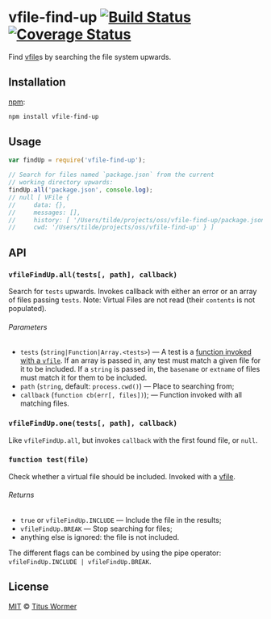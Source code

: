 # vfile-find-up [![Build Status][travis-badge]][travis] [![Coverage Status][codecov-badge]][codecov]

Find [vfile][]s by searching the file system upwards.

## Installation

[npm][]:

```bash
npm install vfile-find-up
```

## Usage

```js
var findUp = require('vfile-find-up');

// Search for files named `package.json` from the current
// working directory upwards:
findUp.all('package.json', console.log);
// null [ VFile {
//     data: {},
//     messages: [],
//     history: [ '/Users/tilde/projects/oss/vfile-find-up/package.json' ],
//     cwd: '/Users/tilde/projects/oss/vfile-find-up' } ]
```

## API

### `vfileFindUp.all(tests[, path], callback)`

Search for `tests` upwards.  Invokes callback with either an error
or an array of files passing `tests`.
Note: Virtual Files are not read (their `contents` is not populated).

###### Parameters

*   `tests` (`string|Function|Array.<tests>`)
    — A test is a [function invoked with a `vfile`][test].
    If an array is passed in, any test must match a given file for it
    to be included.
    If a `string` is passed in, the `basename` or `extname` of files
    must match it for them to be included.
*   `path` (`string`, default: `process.cwd()`)
    — Place to searching from;
*   `callback` (`function cb(err[, files])`);
    — Function invoked with all matching files.

### `vfileFindUp.one(tests[, path], callback)`

Like `vfileFindUp.all`, but invokes `callback` with the first found
file, or `null`.

### `function test(file)`

Check whether a virtual file should be included.  Invoked with a
[vfile][].

###### Returns

*   `true` or `vfileFindUp.INCLUDE` — Include the file in the results;
*   `vfileFindUp.BREAK` — Stop searching for files;
*   anything else is ignored: the file is not included.

The different flags can be combined by using the pipe operator:
`vfileFindUp.INCLUDE | vfileFindUp.BREAK`.

## License

[MIT][license] © [Titus Wormer][author]

<!-- Definitions -->

[travis-badge]: https://img.shields.io/travis/vfile/vfile-find-up.svg

[travis]: https://travis-ci.org/vfile/vfile-find-up

[codecov-badge]: https://img.shields.io/codecov/c/github/vfile/vfile-find-up.svg

[codecov]: https://codecov.io/github/vfile/vfile-find-up

[npm]: https://docs.npmjs.com/cli/install

[license]: LICENSE

[author]: http://wooorm.com

[vfile]: https://github.com/vfile/vfile

[test]: #function-testfile
